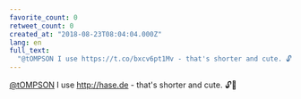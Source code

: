 ```yaml
---
favorite_count: 0
retweet_count: 0
created_at: "2018-08-23T08:04:04.000Z"
lang: en
full_text:
  "@tOMPSON I use https://t.co/bxcv6pt1Mv - that's shorter and cute. 🔓🐰"
---
```


[@tOMPSON](https://twitter.com/tOMPSON) I use <http://hase.de> - that's shorter
and cute. 🔓🐰
